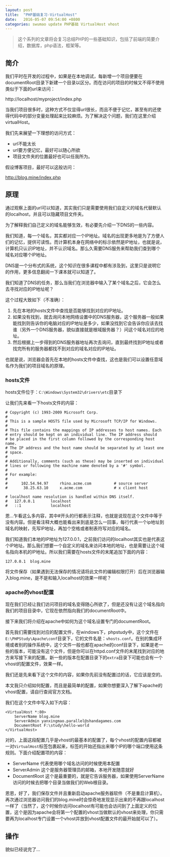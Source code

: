 ```yaml
---
layout: post
title:  "PHP基础复习-VirtualHost"
date:   2016-05-07 09:54:00 +0800
categories: swumao update PHP基础 VirtualHost vhost
---
```

> 这个系列的文章将会复习总结PHP的一些基础知识，包括了前端的简要介绍，数据库，php语法，框架等。

## 简介

我们平时在开发的过程中，如果是在本地调试，每新增一个项目便要在documentRoot目录下新建一个目录以区分。而在访问的项目的时候又不得不使用类似于下面的url来访问：

http://localhost/myproject/index.php

当我们项目很多时，这种方式不仅显得url很长，而且不便于记忆，甚至有的还使得代码中的部分变量处理起来比较麻烦。为了解决这个问题，我们在这里介绍virtualHost。

我们先来展望一下理想的访问方式：

- url不能太长
- url要方便记忆，最好可以随心所欲
- 项目文件夹的位置最好也可以任我所为。

假设博客项目，最好可以这般访问：

http://blog.mine/index.php

## 原理

通过观察上面的url可以知道，其实我们只是需要使用我们自定义的域名代替默认的localhost，并且可以隐藏项目文件夹。

为了解释我们自己定义的域名能够生效，有必要先介绍一下DNS的一些内容。

我们知道，每一个域名，其实都对应一个IP地址。域名的出现更多地是为了方便人们的记忆，提供可读性。而计算机本身在网络中的标示依然是IP地址，也就是说，计算机只认识IP地址，并不认识域名。那么久需要DNS服务来帮助我们查到哪个域名对应哪个IP地址。

DNS是一个分布式的系统，这个知识在很多课程中都有涉及到，这里只是说明它的作用，更多信息翻阅一下课本就可以知道了。

我们知道了DNS的任务，那么当我们在浏览器中输入了某个域名之后，它会怎么去寻找对应的IP地址呢？

这个过程大致如下（不准确）：

1. 先在本地的hosts文件中查找是否能够找到对应的IP地址。
2. 如果没有找到，就去询问本地网络设置中的DNS服务器，这个服务器一般如果能找到则告诉你的电脑对应的IP地址是多少，如果没找到它会告诉你应该去找谁（另外一个DNS服务器，貌似直接就是根域服务器？）问这个域名对应的地址。
3. 然后根据上一步得到的DNS服务器地址再次去询问，直到最终找到IP地址或者找完所有的服务器都找不到对应的域名对应的IP地址。

也就是说，浏览器会首先在本地的hosts文件中查找，这也是我们可以设置任意域名作为我们的项目域名的原理。

### hosts文件

hosts文件位于：`C:\Windows\System32\drivers\etc`目录下

让我们先来看一下hosts文件的内容：

```
# Copyright (c) 1993-2009 Microsoft Corp.
#
# This is a sample HOSTS file used by Microsoft TCP/IP for Windows.
#
# This file contains the mappings of IP addresses to host names. Each
# entry should be kept on an individual line. The IP address should
# be placed in the first column followed by the corresponding host name.
# The IP address and the host name should be separated by at least one
# space.
#
# Additionally, comments (such as these) may be inserted on individual
# lines or following the machine name denoted by a '#' symbol.
#
# For example:
#
#      102.54.94.97     rhino.acme.com          # source server
#       38.25.63.10     x.acme.com              # x client host

# localhost name resolution is handled within DNS itself.
#	127.0.0.1       localhost
#	::1             localhost
```

恩...乍看这么多内容，其中#开头的行都表示注释，也就是说现在这个文件中等于没有内容。但是看注释大概也能看出来到底是怎么一回事，每行代表一个ip地址到域名的映射，先写IP地址，再加个空格或者制表符写对应的域名。

我们知道我们本地的IP地址为127.0.0.1，之前我们访问的localhost其实也是代表这个IP地址。那么我们想要一个自定义的域名来访问本地的地址，也是需要让这个域名指向本机的IP地址。所以我们需要在hosts文件的末尾追加下面的内容：

```
127.0.0.1  blog.mine
```

将文件保存（如果遇到无法保存的情况请将此文件的编辑权限打开）后在浏览器输入blog.mine，是不是和输入localhost的效果一样呢？

### apache的vhost配置

现在我们已经让我们访问项目的域名变得随心所欲了，但是还没有让这个域名指向我们的项目目录中，它现在依然指向我们的documentRoot中。

接下来我们将介绍在apache中如何为这个域名设置专门的documentRoot。

首先我们需要找到对应的配置文件，在windows下，phpstudy中，这个文件在`E:\PHPStudy\Apache\conf`目录下，它的文件名是：`vhosts.conf`。在别的集成环境或者别的操作系统中，这个文件一般也都在apache的conf目录下，如果是老一些的版本，可能没有这个文件，但是你可以在httpd.conf文件的末尾找到对应的地方来写接下来的配置。新一些的版本在配置目录下的`extra`目录下可能也会有一个vhost的配置文件，效果一样。

我们还是先来看下这个文件的内容，如果你先前没有配置过的话，它应该是空的。

本文我只介绍如何配置，而且是最简单的配置，如果你想要深入了解下apache的vhost配置，请自行查阅官方文档。

我们在这个文件中写入如下内容：

```
<VirtualHost *:80>
    ServerName blog.mine
    ServerAdmin yanxingmao.parallel@shandagames.com
    DocumentRoot F:\study\hello-world
</VirtualHost>
```

对的，上面这段配置几乎是vhost的最基本的配置了，每个vhost的配置内容都被一对`VirtualHost`标签包裹起来，标签的开始还指出来哪个IP的哪个端口使用这条规则。下面介绍配置项的内容：

- ServerName 代表使用哪个域名访问的时候使用本配置
- ServerAdmin 这个是服务器管理员的邮箱，本地开发随意就好
- DocumentRoot 这个是最重要的，就是它告诉服务器，如果使用ServerName访问的时候去把哪个目录当做我们的Web根目录。

恩恩，好了，我们保存文件并且重新启动apache服务器软件（不是重启计算机）。再次通过浏览器访问我们的blog.mine时会惊奇地发现显示出来的不再跟localhost一样了（当然了，这个时候你访问localhost有可能也会访问到了上面定义的位置，这个是因为apache会将第一个配置的vhost当做默认的vhost来处理，你只需要再为localhost专门设置一个vhost并放到vhost配置文件的最开始就可以了）。

## 操作

貌似已经说完了...
